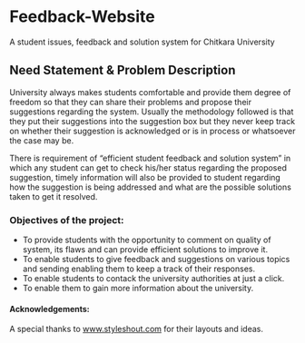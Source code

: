 # Feedback-Website
A student issues, feedback and solution system for Chitkara University

## Need Statement & Problem Description
University always makes students comfortable and provide them degree of freedom so that they can share their problems and propose their suggestions regarding the system. Usually the methodology followed is that they put their suggestions into the suggestion box but they never keep track on whether their suggestion is acknowledged or is in process or whatsoever the case may be.

There is requirement of “efficient student feedback and solution system” in which any student can get to check his/her status regarding the proposed suggestion, timely information will also be provided to student regarding how the suggestion is being addressed and what are the possible solutions taken to get it resolved.

### Objectives of the project:
* To provide students with the opportunity to comment on quality of system, its flaws and can provide efficient solutions to improve it.
* To enable students to give feedback and suggestions on various topics and sending enabling them to keep a track of their responses.
* To enable students to contack the university authorities at just a click.
* To enable them to gain more information about the university.

#### Acknowledgements:
A special thanks to www.styleshout.com for their layouts and ideas.
